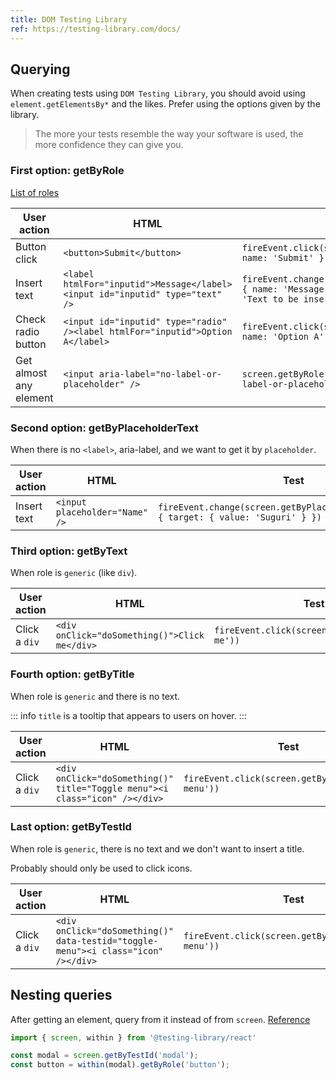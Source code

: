 ```yaml
---
title: DOM Testing Library
ref: https://testing-library.com/docs/
---
```


## Querying

When creating tests using `DOM Testing Library`,
you should avoid using `element.getElementsBy*` and the likes.
Prefer using the options given by the library.

> The more your tests resemble the way your software is used, the more confidence they can give you.

### First option: getByRole

[List of roles](https://www.w3.org/TR/html-aria/#dpub-usage-note)

| User action | HTML | Test |
| --- | --- | --- |
| Button click | `<button>Submit</button>` | `fireEvent.click(screen.getByRole('button', { name: 'Submit' }))` |
| Insert text | `<label htmlFor="inputid">Message</label><input id="inputid" type="text" />` | `fireEvent.change(screen.getByRole('textbox', { name: 'Message' }), { target: { value: 'Text to be inserted' } })` |
| Check radio button | `<input id="inputid" type="radio" /><label htmlFor="inputid">Option A</label>` | `fireEvent.click(screen.getByRole('radio', { name: 'Option A' }))` |
| Get almost any element | `<input aria-label="no-label-or-placeholder" />` | `screen.getByRole('textbox', { name: 'no-label-or-placeholder' })` |

### Second option: getByPlaceholderText

When there is no `<label>`, aria-label, and we want to get it by `placeholder`.

| User action | HTML | Test |
| --- | --- | --- |
| Insert text | `<input placeholder="Name" />` | `fireEvent.change(screen.getByPlaceholderText('Name'), { target: { value: 'Suguri' } })` |

### Third option: getByText

When role is `generic` (like `div`).

| User action | HTML | Test |
| --- | --- | --- |
| Click a `div` | `<div onClick="doSomething()">Click me</div>` | `fireEvent.click(screen.getByText('Click me'))` |

### Fourth option: getByTitle

When role is `generic` and there is no text.

::: info
`title` is a tooltip that appears to users on hover.
:::

| User action | HTML | Test |
| --- | --- | --- |
| Click a `div` | `<div onClick="doSomething()" title="Toggle menu"><i class="icon" /></div>` | `fireEvent.click(screen.getByTitle('Toggle menu'))` |

### Last option: getByTestId

When role is `generic`, there is no text and we don't want to insert a title.

Probably should only be used to click icons.

| User action | HTML | Test |
| --- | --- | --- |
| Click a `div` | `<div onClick="doSomething()" data-testid="toggle-menu"><i class="icon" /></div>` | `fireEvent.click(screen.getByTestId('toggle-menu'))` |

## Nesting queries

After getting an element, query from it instead of from `screen`.
[Reference](https://testing-library.com/docs/dom-testing-library/api-within)

```ts
import { screen, within } from '@testing-library/react'

const modal = screen.getByTestId('modal');
const button = within(modal).getByRole('button');
```
